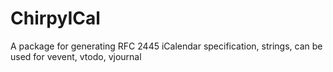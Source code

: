 # ChirpyICal
A package for generating RFC 2445 iCalendar specification, strings, can be used for vevent, vtodo, vjournal
